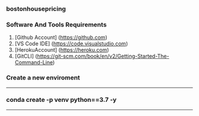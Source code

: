 ### bostonhousepricing

### Software And Tools Requirements

1. [Github Account] (https://github.com)
2. [VS Code IDE] (https://code.visualstudio.com)
3. [HerokuAccount] (https://heroku.com)
4. [GitCLI] (https://git-scm.com/book/en/v2/Getting-Started-The-Command-Line)

### Create a new enviroment
---
### conda create -p venv python==3.7 -y
---
